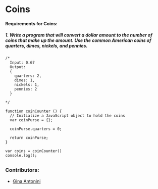 # Coins

#### Requirements for Coins:

##### 1. Write a program that will convert a dollar amount to the number of coins that make up the amount. Use the common American coins of quarters, dimes, nickels, and pennies.

```
/*
  Input: 0.67
  Output:
  {
    quarters: 2,
    dimes: 1,
    nickels: 1,
    pennies: 2
  }

*/

function coinCounter () {
  // Initialize a JavaScript object to hold the coins
  var coinPurse = {};
  
  coinPurse.quarters = 0;

  return coinPurse;
}

var coins = coinCounter()
console.log();
```

##


### Contributors:

 * [Gina Antonini](https://github.com/ginaantonini)


